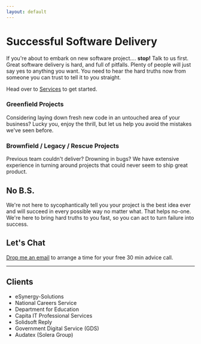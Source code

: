 ```yaml
---
layout: default
---
```

# Successful Software Delivery

If you're about to embark on new software project.... **stop!** Talk to us first. Great software delivery is hard, and full of pitfalls. Plenty of people will just say yes to anything you want. You need to hear the hard truths now from someone you can trust to tell it to you straight.

Head over to [Services](/services/) to get started.

### Greenfield Projects

Considering laying down fresh new code in an untouched area of your business? Lucky you, enjoy the thrill, but let us help you avoid the mistakes we've seen before.

### Brownfield / Legacy / Rescue Projects

Previous team couldn't deliver? Drowning in bugs? We have extensive experience in turning around projects that could never seem to ship great product.

## No B.S.

We're not here to sycophantically tell you your project is the best idea ever and will succeed in every possible way no matter what. That helps no-one. We're here to bring hard truths to you fast, so you can act to turn failure into success.

## Let's Chat

[Drop me an email](mailto:consulting@timwise.co.uk) to arrange a time for your free 30 min advice call.

---

## Clients

<div id="client-list">
<ul>
<li>eSynergy-Solutions</li>
<li>National Careers Service</li>
<li>Department for Education</li>
<li>Capita IT Professional Services</li>
<li>Solidsoft Reply</li>
<li>Government Digital Service (GDS)</li>
<li>Audatex (Solera Group)</li>
</ul>
</div>
